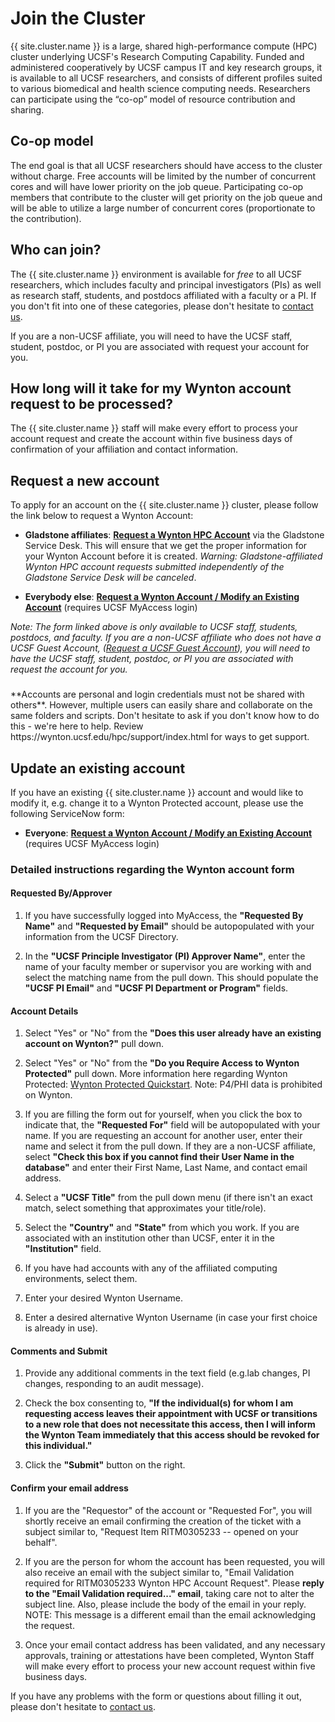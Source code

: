 # Join the Cluster

{{ site.cluster.name }} is a large, shared high-performance compute (HPC) cluster underlying UCSF's Research Computing Capability. Funded and administered cooperatively by UCSF campus IT and key research groups, it is available to all UCSF researchers, and consists of different profiles suited to various biomedical and health science computing needs. Researchers can participate using the “co-op” model of resource contribution and sharing.


## Co-op model

The end goal is that all UCSF researchers should have access to the cluster without charge.  Free accounts will be limited by the number of concurrent cores and will have lower priority on the job queue.  Participating co-op members that contribute to the cluster will get priority on the job queue and will be able to utilize a large number of concurrent cores (proportionate to the contribution).


## Who can join?

The {{ site.cluster.name }} environment is available for _free_ to all UCSF researchers, which includes faculty and principal investigators (PIs) as well as research staff, students, and postdocs affiliated with a faculty or a PI.  If you don't fit into one of these categories, please don't hesitate to [contact us].

If you are a non-UCSF affiliate, you will need to have the UCSF staff, student, postdoc, or PI you are associated with request your account for you.

## How long will it take for my Wynton account request to be processed?

The {{ site.cluster.name }} staff will make every effort to process your account request and create the account within five business days of confirmation of your affiliation and contact information.

## Request a new account

To apply for an account on the {{ site.cluster.name }} cluster, please follow the link below to request a Wynton Account:

* **Gladstone affiliates**: **[Request a Wynton HPC Account](https://help.gladstone.org/support/catalog/items/58)** via the Gladstone Service Desk. This will ensure that we get the proper information for your Wynton Account before it is created. _Warning: Gladstone-affiliated Wynton HPC account requests submitted independently of the Gladstone Service Desk will be canceled_.

* **Everybody else**: **[Request a Wynton Account / Modify an Existing Account](https://ucsf.service-now.com/ucsfit?id=ucsf_sc_cat_item&sys_id=68f9651f1bf47c50683e0ed8624bcbac&sysparm_category=40c0305b7b92d000e2dc8180984d4d9f)** (requires UCSF MyAccess login)

_Note: The form linked above is only available to UCSF staff, students, postdocs, and faculty. If you are a non-UCSF affiliate who does not have a UCSF Guest Account, ([Request a UCSF Guest Account](https://wiki.library.ucsf.edu/display/IAM/Guest+Accounts)), you will need to have the UCSF staff, student, postdoc, or PI you are associated with request the account for you._

<div class="alert alert-danger" role="alert" style="margin-top: 3ex" markdown="1">
**Accounts are personal and login credentials must not be shared with others**. However, multiple users can easily share and collaborate on the same folders and scripts. Don't hesitate to ask if you don't know how to do this - we're here to help. Review https://wynton.ucsf.edu/hpc/support/index.html for ways to get support.
</div>


## Update an existing account

If you have an existing {{ site.cluster.name }} account and would like to modify it, e.g. change it to a Wynton Protected account, please use the following ServiceNow form:

* **Everyone**: **[Request a Wynton Account / Modify an Existing Account](https://ucsf.service-now.com/ucsfit?id=ucsf_sc_cat_item&sys_id=68f9651f1bf47c50683e0ed8624bcbac&sysparm_category=40c0305b7b92d000e2dc8180984d4d9f)** (requires UCSF MyAccess login)



### Detailed instructions regarding the Wynton account form

#### Requested By/Approver

1. If you have successfully logged into MyAccess, the **"Requested By Name"** and **"Requested by Email"** should be autopopulated with your information from the UCSF Directory.

2. In the **"UCSF Principle Investigator (PI) Approver Name"**, enter the name of your faculty member or supervisor you are working with and select the matching name from the pull down. This should populate the **"UCSF PI Email"** and **"UCSF PI Department or Program"** fields.

#### Account Details

1. Select "Yes" or "No" from the **"Does this user already have an existing account on Wynton?"** pull down.

2. Select "Yes" or "No" from the **"Do you Require Access to Wynton Protected"** pull down. More information here regarding Wynton Protected: [Wynton Protected Quickstart](/hpc/get-started/protected-quickstart.html). Note: P4/PHI data is prohibited on Wynton.

3. If you are filling the form out for yourself, when you click the box to indicate that, the **"Requested For"** field will be autopopulated with your name.  If you are requesting an account for another user, enter their name and select it from the pull down.  If they are a non-UCSF affiliate, select **"Check this box if you cannot find their User Name in the database"** and enter their First Name, Last Name, and contact email address.

4. Select a **"UCSF Title"** from the pull down menu (if there isn't an exact match, select something that approximates your title/role).

5. Select the **"Country"** and **"State"** from which you work. If you are associated with an institution other than UCSF, enter it in the **"Institution"** field.

6. If you have had accounts with any of the affiliated computing environments, select them.

7. Enter your desired Wynton Username.

8. Enter a desired alternative Wynton Username (in case your first choice is already in use).

#### Comments and Submit

1. Provide any additional comments in the text field (e.g.lab changes, PI changes, responding to an audit message).

2. Check the box consenting to, **"If the individual(s) for whom I am requesting access leaves their appointment with UCSF or transitions to a new role that does not necessitate this access, then I will inform the Wynton Team immediately that this access should be revoked for this individual."**

3. Click the **"Submit"** button on the right.

#### Confirm your email address

1. If you are the "Requestor" of the account or "Requested For", you will shortly receive an email confirming the creation of the ticket with a subject similar to, "Request Item RITM0305233 -- opened on your behalf".

2. If you are the person for whom the account has been requested, you will also receive an email with the subject similar to, "Email Validation required for RITM0305233 Wynton HPC Account Request".  Please **reply to the "Email Validation required..." email**, taking care not to alter the subject line. Also, please include the body of the email in your reply. NOTE: This message is a different email than the email acknowledging the request.

3. Once your email contact address has been validated, and any necessary approvals, training or attestations have been completed, Wynton Staff will make every effort to process your new account request within five business days.

If you have any problems with the form or questions about filling it out, please don't hesitate to [contact us].

[contact us]: /hpc/support/index.html
